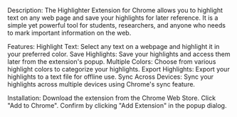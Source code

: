 
Description: The Highlighter Extension for Chrome allows you to highlight text on any web page and save your highlights for later reference. It is a simple yet powerful tool for students, researchers, and anyone who needs to mark important information on the web.

Features:
Highlight Text: Select any text on a webpage and highlight it in your preferred color.
Save Highlights: Save your highlights and access them later from the extension's popup.
Multiple Colors: Choose from various highlight colors to categorize your highlights.
Export Highlights: Export your highlights to a text file for offline use.
Sync Across Devices: Sync your highlights across multiple devices using Chrome's sync feature.

Installation:
Download the extension from the Chrome Web Store.
Click "Add to Chrome".
Confirm by clicking "Add Extension" in the popup dialog.
